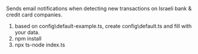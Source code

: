 Sends email notifications when detecting new transactions on Israeli bank & credit card companies.

1. based on config\default-example.ts, create config\default.ts and fill with your data.
2. npm install
3. npx ts-node index.ts
